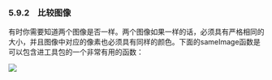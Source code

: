    

### 5.9.2　比较图像

有时你需要知道两个图像是否一样。两个图像如果一样的话，必须具有严格相同的大小，并且图像中对应的像素也必须具有同样的颜色。下面的sameImage函数是可以包含进工具包的一个非常有用的函数：

![](0-Assets/Epubook/程序员编程语言经典合集（计算机科学丛书5册套装），javapython编程语言含经典教材龙书《编译原理》%20(Bruce%20Eckel%20%20Alfred%20V.%20Aho%20%20Monica%20S.%20Lam%20etc.)%20(Z-Library)/images/image06349.jpeg)